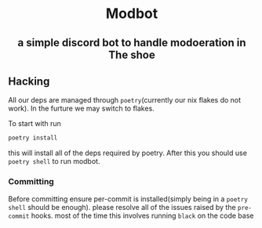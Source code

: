 <div align="center">
    <h1>Modbot</h1>
    <h2>a simple discord bot to handle modoeration in The shoe</h2>
</div>

## Hacking

All our deps are managed through `poetry`(currently our nix flakes do not work). In the furture we may switch to flakes.

To start with run

```bash
poetry install
```
this will install all of the deps required by poetry. After this you should use `poetry shell` to run modbot.

### Committing

Before committing ensure per-commit is installed(simply being in a `poetry shell` should be enough). please resolve all of the issues raised by the `pre-commit` hooks. most of the time this involves running `black` on the code base